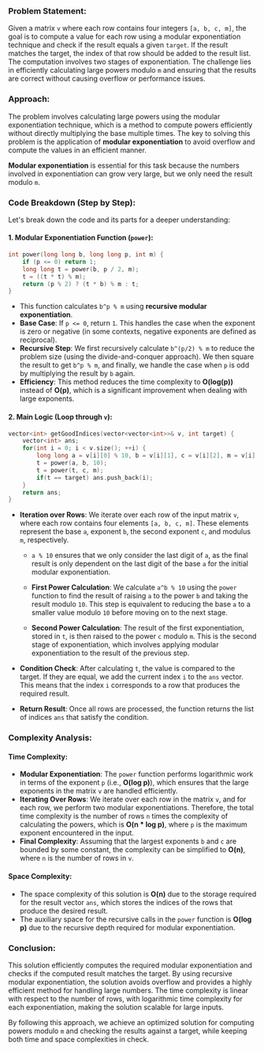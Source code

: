 ### Problem Statement:
Given a matrix `v` where each row contains four integers `[a, b, c, m]`, the goal is to compute a value for each row using a modular exponentiation technique and check if the result equals a given `target`. If the result matches the target, the index of that row should be added to the result list. The computation involves two stages of exponentiation. The challenge lies in efficiently calculating large powers modulo `m` and ensuring that the results are correct without causing overflow or performance issues.

### Approach:
The problem involves calculating large powers using the modular exponentiation technique, which is a method to compute powers efficiently without directly multiplying the base multiple times. The key to solving this problem is the application of **modular exponentiation** to avoid overflow and compute the values in an efficient manner.

**Modular exponentiation** is essential for this task because the numbers involved in exponentiation can grow very large, but we only need the result modulo `m`.

### Code Breakdown (Step by Step):
Let's break down the code and its parts for a deeper understanding:

#### 1. **Modular Exponentiation Function (`power`)**:
```cpp
int power(long long b, long long p, int m) {
    if (p <= 0) return 1;
    long long t = power(b, p / 2, m);
    t = ((t * t) % m);
    return (p % 2) ? (t * b) % m : t;
}
```
- This function calculates `b^p % m` using **recursive modular exponentiation**.
- **Base Case**: If `p <= 0`, return `1`. This handles the case when the exponent is zero or negative (in some contexts, negative exponents are defined as reciprocal).
- **Recursive Step**: We first recursively calculate `b^(p/2) % m` to reduce the problem size (using the divide-and-conquer approach). We then square the result to get `b^p % m`, and finally, we handle the case when `p` is odd by multiplying the result by `b` again.
- **Efficiency**: This method reduces the time complexity to **O(log(p))** instead of **O(p)**, which is a significant improvement when dealing with large exponents.

#### 2. **Main Logic (Loop through `v`)**:
```cpp
vector<int> getGoodIndices(vector<vector<int>>& v, int target) {
    vector<int> ans;
    for(int i = 0; i < v.size(); ++i) {
        long long a = v[i][0] % 10, b = v[i][1], c = v[i][2], m = v[i][3], t = 1;
        t = power(a, b, 10);
        t = power(t, c, m);
        if(t == target) ans.push_back(i);
    }
    return ans;
}
```
- **Iteration over Rows**: We iterate over each row of the input matrix `v`, where each row contains four elements `[a, b, c, m]`. These elements represent the base `a`, exponent `b`, the second exponent `c`, and modulus `m`, respectively.
  
  - `a % 10` ensures that we only consider the last digit of `a`, as the final result is only dependent on the last digit of the base `a` for the initial modular exponentiation.
  
  - **First Power Calculation**: We calculate `a^b % 10` using the `power` function to find the result of raising `a` to the power `b` and taking the result modulo `10`. This step is equivalent to reducing the base `a` to a smaller value modulo `10` before moving on to the next stage.

  - **Second Power Calculation**: The result of the first exponentiation, stored in `t`, is then raised to the power `c` modulo `m`. This is the second stage of exponentiation, which involves applying modular exponentiation to the result of the previous step.

- **Condition Check**: After calculating `t`, the value is compared to the target. If they are equal, we add the current index `i` to the `ans` vector. This means that the index `i` corresponds to a row that produces the required result.
  
- **Return Result**: Once all rows are processed, the function returns the list of indices `ans` that satisfy the condition.

### Complexity Analysis:

#### Time Complexity:
- **Modular Exponentiation**: The `power` function performs logarithmic work in terms of the exponent `p` (i.e., **O(log p)**), which ensures that the large exponents in the matrix `v` are handled efficiently.
- **Iterating Over Rows**: We iterate over each row in the matrix `v`, and for each row, we perform two modular exponentiations. Therefore, the total time complexity is the number of rows `n` times the complexity of calculating the powers, which is **O(n * log p)**, where `p` is the maximum exponent encountered in the input.
- **Final Complexity**: Assuming that the largest exponents `b` and `c` are bounded by some constant, the complexity can be simplified to **O(n)**, where `n` is the number of rows in `v`.

#### Space Complexity:
- The space complexity of this solution is **O(n)** due to the storage required for the result vector `ans`, which stores the indices of the rows that produce the desired result.
- The auxiliary space for the recursive calls in the `power` function is **O(log p)** due to the recursive depth required for modular exponentiation.

### Conclusion:
This solution efficiently computes the required modular exponentiation and checks if the computed result matches the target. By using recursive modular exponentiation, the solution avoids overflow and provides a highly efficient method for handling large numbers. The time complexity is linear with respect to the number of rows, with logarithmic time complexity for each exponentiation, making the solution scalable for large inputs.

By following this approach, we achieve an optimized solution for computing powers modulo `m` and checking the results against a target, while keeping both time and space complexities in check.